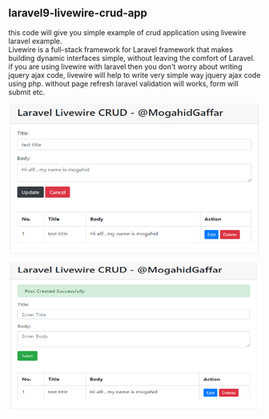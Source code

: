 
## laravel9-livewire-crud-app
this code  will give you simple example of crud application using livewire laravel example.<br>
Livewire is a full-stack framework for Laravel framework that makes building dynamic interfaces simple, without leaving the comfort of Laravel. if you are using livewire with laravel then you don't worry about writing jquery ajax code, livewire will help to write very simple way jquery ajax code using php. without page refresh laravel validation will works, form will submit etc.

 <p align="center"><a h target="_blank"><img src="https://github.com/MogahidGaffar/laravel-livewire-crud-app/blob/main/public/screenshots/edit_page.png" height="300" width="500" ></a></p>


 <p align="center"><a  target="_blank"><img src="https://github.com/MogahidGaffar/laravel-livewire-crud-app/blob/main/public/screenshots/list_and_createpage.png" height="300" width="500"></a></p>

